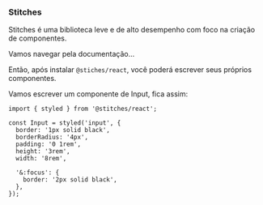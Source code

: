 ### Stitches

Stitches é uma biblioteca leve e de alto desempenho com foco na criação de componentes.

Vamos navegar pela documentação...

Então, após instalar `@stiches/react`, você poderá escrever seus próprios componentes.

Vamos escrever um componente de Input, fica assim:

```tsx
import { styled } from '@stitches/react';

const Input = styled('input', {
  border: '1px solid black',
  borderRadius: '4px',
  padding: '0 1rem',
  height: '3rem',
  width: '8rem',

  '&:focus': {
    border: '2px solid black',
  },
});
```
